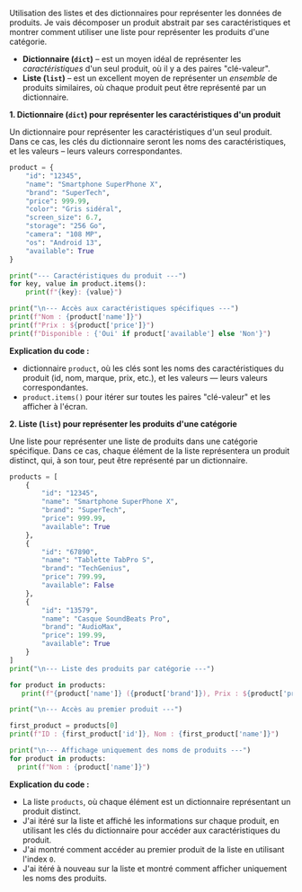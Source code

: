 Utilisation des listes et des dictionnaires pour représenter les données de produits. Je vais décomposer un produit abstrait par ses caractéristiques et montrer comment utiliser une liste pour représenter les produits d'une catégorie.

*   **Dictionnaire (`dict`)** – est un moyen idéal de représenter les *caractéristiques* d'un seul produit, où il y a des paires "clé-valeur".
*   **Liste (`list`)** – est un excellent moyen de représenter un *ensemble* de produits similaires, où chaque produit peut être représenté par un dictionnaire.

**1. Dictionnaire (`dict`) pour représenter les caractéristiques d'un produit**

Un dictionnaire pour représenter les caractéristiques d'un seul produit. Dans ce cas, les clés du dictionnaire seront les noms des caractéristiques, et les valeurs – leurs valeurs correspondantes.

```python
product = {
    "id": "12345",
    "name": "Smartphone SuperPhone X",
    "brand": "SuperTech",
    "price": 999.99,
    "color": "Gris sidéral",
    "screen_size": 6.7,
    "storage": "256 Go",
    "camera": "108 MP",
    "os": "Android 13",
    "available": True
}

print("--- Caractéristiques du produit ---")
for key, value in product.items():
    print(f"{key}: {value}")

print("\n--- Accès aux caractéristiques spécifiques ---")
print(f"Nom : {product['name']}")
print(f"Prix : ${product['price']}")
print(f"Disponible : {'Oui' if product['available'] else 'Non'}")

```

**Explication du code :**

*   dictionnaire `product`, où les clés sont les noms des caractéristiques du produit (id, nom, marque, prix, etc.), et les valeurs — leurs valeurs correspondantes.
*   `product.items()` pour itérer sur toutes les paires "clé-valeur" et les afficher à l'écran.

**2. Liste (`list`) pour représenter les produits d'une catégorie**

Une liste pour représenter une liste de produits dans une catégorie spécifique.
Dans ce cas, chaque élément de la liste représentera un produit distinct, qui, à son tour, peut être représenté par un dictionnaire.

```python
products = [
    {
        "id": "12345",
        "name": "Smartphone SuperPhone X",
        "brand": "SuperTech",
        "price": 999.99,
        "available": True
    },
    {
        "id": "67890",
        "name": "Tablette TabPro S",
        "brand": "TechGenius",
        "price": 799.99,
        "available": False
    },
    {
        "id": "13579",
        "name": "Casque SoundBeats Pro",
        "brand": "AudioMax",
        "price": 199.99,
        "available": True
    }
]
print("\n--- Liste des produits par catégorie ---")

for product in products:
   print(f"{product['name']} ({product['brand']}), Prix : ${product['price']}, Disponible : {'Oui' if product['available'] else 'Non'}")

print("\n--- Accès au premier produit ---")

first_product = products[0]
print(f"ID : {first_product['id']}, Nom : {first_product['name']}")

print("\n--- Affichage uniquement des noms de produits ---")
for product in products:
  print(f"Nom : {product['name']}")
```

**Explication du code :**

*   La liste `products`, où chaque élément est un dictionnaire représentant un produit distinct.
*   J'ai itéré sur la liste et affiché les informations sur chaque produit, en utilisant les clés du dictionnaire pour accéder aux caractéristiques du produit.
*   J'ai montré comment accéder au premier produit de la liste en utilisant l'index `0`.
*   J'ai itéré à nouveau sur la liste et montré comment afficher uniquement les noms des produits.


